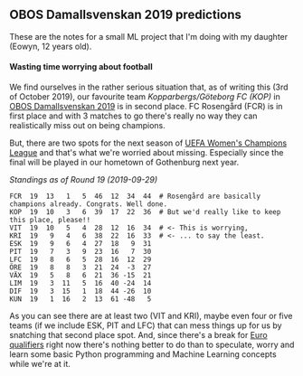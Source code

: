 ## OBOS Damallsvenskan 2019 predictions

These are the notes for a small ML project that I'm doing with my daughter (Eowyn, 12 years old).

#### Wasting time worrying about football

We find ourselves in the rather serious situation that, as of writing this (3rd of October 2019), our favourite team _Kopparbergs/Göteborg FC (KOP)_ in [OBOS Damallsvenskan 2019](https://obosdamallsvenskan.se) is in second place. FC Rosengård (FCR) is in first place and with 3 matches to go there's really no way they can realistically miss out on being champions.

But, there are two spots for the next season of [UEFA Women's Champions League](https://www.uefa.com/womenschampionsleague/) and that's what we're worried about missing. Especially since the final will be played in our hometown of Gothenburg next year.

_Standings as of Round 19 (2019-09-29)_
```
FCR  19  13   1   5  46  12  34  44  # Rosengård are basically champions already. Congrats. Well done.
KOP  19  10   3   6  39  17  22  36  # But we'd really like to keep this place, please!!
VIT  19  10   5   4  28  12  16  34  # <- This is worrying,
KRI  19   9   4   6  38  22  16  33  # <- ... to say the least.
ESK  19   9   6   4  27  18   9  31
PIT  19   7   3   9  23  16   7  30
LFC  19   8   6   5  28  16  12  29
ÖRE  19   8   8   3  21  24  -3  27
VÄX  19   5   8   6  21  36 -15  21
LIM  19   3  11   5  16  40 -24  14
DIF  19   3  15   1  18  44 -26  10
KUN  19   1  16   2  13  61 -48   5
```
As you can see there are at least two (VIT and KRI), maybe even four or five teams (if we include ESK, PIT and LFC) that can mess things up for us by snatching that second place spot. And, since there's a break for [Euro qualifiers](https://www.uefa.com/womenseuro/) right now there's nothing better to do than to speculate, worry and learn some basic Python programming and Machine Learning concepts while we're at it.
